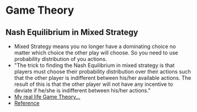 # Game Theory


## Nash Equilibrium in Mixed Strategy
* Mixed Strategy means you no longer have a dominating choice no matter which choice the other play will choose. So you need to use probability distribution of you actions.
* "The trick to finding the Nash Equilibrium in mixed strategy is that players must choose their probability distribution over their actions such that the other player is indifferent between his/her available actions. The result of this is that the other player will not have any incentive to deviate if he/she is indifferent between his/her actions."
* [My real life Game Theory...][1]
* [Reference][2]



[1]:https://github.com/hanhanwu/Hanhan_Data_Science_Practice/blob/master/Game_Theory/applied_game_theory.pdf
[2]:https://www.analyticsvidhya.com/blog/2019/12/game-theory-101-decision-making-normal-form-games/?utm_source=feedburner&utm_medium=email&utm_campaign=Feed%3A+AnalyticsVidhya+%28Analytics+Vidhya%29
